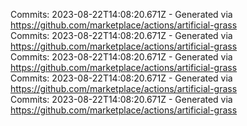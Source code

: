 Commits: 2023-08-22T14:08:20.671Z - Generated via https://github.com/marketplace/actions/artificial-grass
<br>
Commits: 2023-08-22T14:08:20.671Z - Generated via https://github.com/marketplace/actions/artificial-grass
<br>
Commits: 2023-08-22T14:08:20.671Z - Generated via https://github.com/marketplace/actions/artificial-grass
<br>
Commits: 2023-08-22T14:08:20.671Z - Generated via https://github.com/marketplace/actions/artificial-grass
<br>
Commits: 2023-08-22T14:08:20.671Z - Generated via https://github.com/marketplace/actions/artificial-grass
<br>
